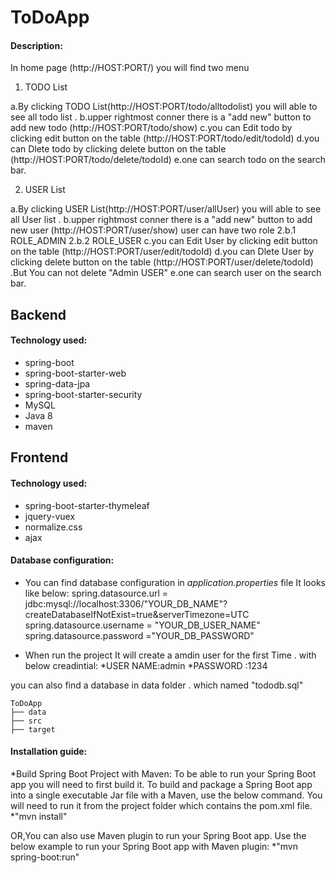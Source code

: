 # ToDoApp

#### Description:

In home page (http://HOST:PORT/) you will find two menu 

1. TODO List

a.By clicking TODO List(http://HOST:PORT/todo/alltodolist)  you will able to see all todo list .
b.upper rightmost conner there is a "add new" button to add new todo (http://HOST:PORT/todo/show)
c.you can Edit todo by clicking edit button on the table (http://HOST:PORT/todo/edit/todoId)
d.you can Dlete todo by clicking delete button on the table (http://HOST:PORT/todo/delete/todoId)
e.one can search todo on the search bar.

2. USER List

a.By clicking USER List(http://HOST:PORT/user/allUser)  you will able to see all User list .
b.upper rightmost conner there is a "add new" button to add new user (http://HOST:PORT/user/show) user can have two role
   2.b.1 ROLE_ADMIN
   2.b.2 ROLE_USER
c.you can Edit User by clicking edit button on the table (http://HOST:PORT/user/edit/todoId)
d.you can Dlete User by clicking delete button on the table (http://HOST:PORT/user/delete/todoId) .But You can not delete "Admin USER"
e.one can search user on the search bar.





## Backend

#### Technology used: 

- spring-boot
- spring-boot-starter-web
- spring-data-jpa
- spring-boot-starter-security
- MySQL
- Java 8
- maven



## Frontend

#### Technology used: 

- spring-boot-starter-thymeleaf
- jquery-vuex
- normalize.css
- ajax



#### Database configuration: 

*  You can find database configuration in  *application.properties* file
It looks like below:
spring.datasource.url = jdbc:mysql://localhost:3306/"YOUR_DB_NAME"?createDatabaseIfNotExist=true&serverTimezone=UTC
spring.datasource.username = "YOUR_DB_USER_NAME"
spring.datasource.password ="YOUR_DB_PASSWORD"

* When run the project It will create a amdin user for the first Time .
with below creadintial:
*USER NAME:admin
*PASSWORD :1234

you can also find a database in data folder . which named "tododb.sql"
```
ToDoApp
├── data
├── src
├── target
```


#### Installation guide:

*Build Spring Boot Project with Maven:
To be able to run your Spring Boot app you will need to first build it. To build and package a Spring Boot app into a single executable Jar file with a Maven, use the below command. You will need to run it from the project folder which contains the pom.xml file.
 *"mvn install"

OR,You can also use Maven plugin to run your Spring Boot app. Use the below example to run your Spring Boot app with Maven plugin:
 *"mvn spring-boot:run"




